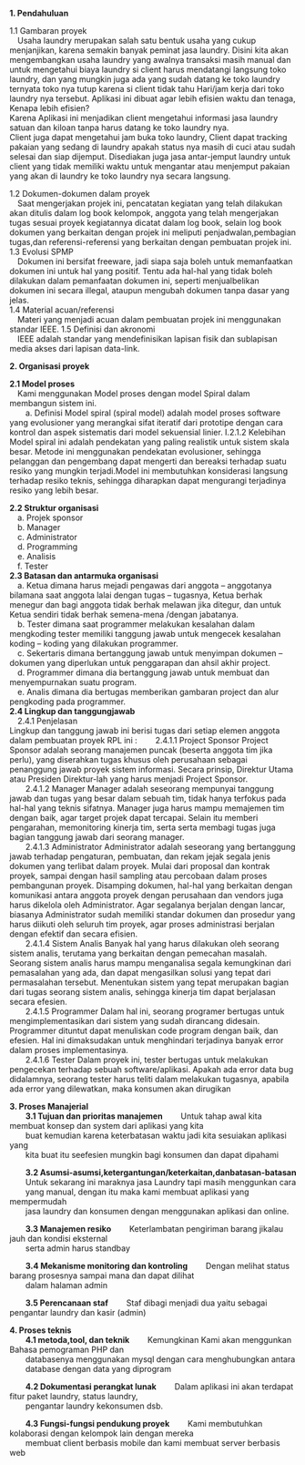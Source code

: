 **1.	Pendahuluan**<br>

1.1	Gambaran proyek<br>
&emsp;Usaha laundry merupakan salah satu bentuk usaha yang cukup menjanjikan, karena semakin banyak peminat jasa laundry. Disini kita akan mengembangkan usaha laundry yang awalnya transaksi masih manual dan untuk mengetahui biaya laundry si client harus mendatangi langsung toko laundry, dan yang mungkin juga ada yang sudah datang ke toko laundry ternyata toko nya tutup karena si client tidak tahu Hari/jam kerja dari toko laundry nya tersebut.
Aplikasi ini dibuat agar lebih efisien waktu dan tenaga, Kenapa lebih efisien?<br>
Karena Aplikasi ini menjadikan client mengetahui informasi jasa laundry satuan dan kiloan tanpa harus datang ke toko laundry nya.<br>
Client juga dapat mengetahui jam buka toko laundry, Client dapat tracking pakaian yang sedang di laundry apakah status nya masih di cuci atau sudah selesai dan siap dijemput. Disediakan juga jasa antar-jemput laundry untuk client yang tidak memiliki waktu untuk mengantar atau menjemput pakaian yang akan di laundry ke toko laundry nya secara langsung.

1.2	Dokumen-dokumen dalam proyek<br>
&emsp;Saat mengerjakan projek ini, pencatatan kegiatan yang telah dilakukan akan ditulis dalam log book kelompok, anggota yang telah mengerjakan tugas sesuai proyek kegiatannya dicatat dalam log book, selain log book dokumen yang berkaitan dengan projek ini meliputi penjadwalan,pembagian tugas,dan referensi-referensi yang berkaitan dengan pembuatan projek ini.<br>
1.3	Evolusi SPMP<br>
&emsp;Dokumen ini bersifat freeware, jadi siapa saja boleh untuk memanfaatkan dokumen ini untuk hal yang positif. Tentu ada hal-hal yang tidak boleh dilakukan dalam pemanfaatan dokumen ini, seperti menjualbelikan dokumen ini secara illegal, ataupun mengubah dokumen tanpa dasar yang jelas.<br>
1.4	Material acuan/referensi<br>
&emsp;Materi yang menjadi acuan dalam pembuatan projek ini menggunakan standar IEEE.
1.5	Definisi dan akronomi<br>
&emsp;IEEE adalah standar yang mendefinisikan lapisan fisik dan sublapisan media akses dari lapisan data-link.

**2.	Organisasi proyek**<br>

**2.1	Model proses**<br>
&emsp;Kami menggunakan Model proses dengan model Spiral dalam membangun sistem ini.<br>
&emsp;&emsp;a.	Definisi Model spiral (spiral model) adalah model proses software yang evolusioner yang merangkai sifat iteratif dari prototipe dengan cara kontrol dan aspek sistematis dari model sekuensial linier. I.2.1.2 Kelebihan Model spiral ini adalah pendekatan yang paling realistik untuk sistem skala besar. Metode ini menggunakan pendekatan evolusioner, sehingga pelanggan dan pengembang dapat mengerti dan bereaksi terhadap suatu resiko yang mungkin terjadi.Model ini membutuhkan konsiderasi langsung terhadap resiko teknis, sehingga diharapkan dapat mengurangi terjadinya resiko yang lebih besar.<br>

**2.2	Struktur organisasi**<br>
&emsp;a.	Projek sponsor <br>
&emsp;b.	Manager<br>
&emsp;c.	Administrator<br>
&emsp;d.	Programming<br>
&emsp;e.	Analisis<br>
&emsp;f.	Tester<br>
**2.3	Batasan dan antarmuka organisasi**<br>
&emsp;a.	Ketua dimana harus mejadi pengawas dari anggota – anggotanya bilamana saat anggota lalai dengan tugas – tugasnya, Ketua berhak menegur dan bagi anggota tidak berhak melawan jika ditegur, dan untuk Ketua sendiri tidak berhak semena-mena /dengan jabatanya.<br> 
&emsp;b.	Tester dimana saat programmer melakukan kesalahan dalam mengkoding tester memiliki tanggung jawab untuk mengecek kesalahan koding – koding yang dilakukan programmer.<br> 
&emsp;c.	Sekertaris dimana bertanggung jawab untuk menyimpan dokumen – dokumen yang diperlukan untuk penggarapan dan ahsil akhir project. <br>
&emsp;d.	Programmer dimana dia bertanggung jawab untuk membuat dan menyempurnakan suatu program.<br> 
&emsp;e.	Analis dimana dia bertugas memberikan gambaran project dan alur pengkoding pada programmer.<br>
**2.4	Lingkup dan tanggungjawab**<br>
&emsp;2.4.1	Penjelasan<br>
Lingkup dan tanggung jawab ini berisi tugas dari setiap elemen anggota dalam pembuatan proyek RPL ini :
&emsp;&emsp;2.4.1.1 Project Sponsor Project Sponsor adalah seorang manajemen puncak (beserta anggota tim jika perlu), yang diserahkan tugas khusus oleh perusahaan sebagai penanggung jawab proyek sistem informasi. Secara prinsip, Direktur Utama atau Presiden Direktur-lah yang harus menjadi Project Sponsor.<br> 
&emsp;&emsp;2.4.1.2 Manager Manager adalah seseorang mempunyai tanggung jawab dan tugas yang besar dalam sebuah tim, tidak hanya terfokus pada hal-hal yang teknis sifatnya. Manager juga harus mampu memajemen tim dengan baik, agar target projek dapat tercapai. Selain itu memberi pengarahan, memonitoring kinerja tim, serta serta membagi tugas juga bagian tanggung jawab dari seorang manager. <br>
&emsp;&emsp;2.4.1.3 Administrator Administrator adalah seseorang yang bertanggung jawab terhadap pengaturan, pembuatan, dan rekam jejak segala jenis dokumen yang terlibat dalam proyek. Mulai dari proposal dan kontrak proyek, sampai dengan hasil sampling atau percobaan dalam proses pembangunan proyek. Disamping dokumen, hal-hal yang berkaitan dengan komunikasi antara anggota proyek dengan perusahaan dan vendors juga harus dikelola oleh Administrator. Agar segalanya berjalan dengan lancar, biasanya Administrator sudah memiliki standar dokumen dan prosedur yang harus diikuti oleh seluruh tim proyek, agar proses administrasi berjalan dengan efektif dan secara efisien.<br>
&emsp;&emsp;2.4.1.4 Sistem Analis Banyak hal yang harus dilakukan oleh seorang sistem analis, terutama yang berkaitan dengan pemecahan masalah. Seorang sistem analis harus mampu menganalisa segala kemungkinan dari pemasalahan yang ada, dan dapat mengasilkan solusi yang tepat dari permasalahan tersebut. Menentukan sistem yang tepat merupakan bagian dari tugas seorang sistem analis, sehingga kinerja tim dapat berjalasan secara efesien. <br>
&emsp;&emsp;2.4.1.5 Programmer Dalam hal ini, seorang programer bertugas untuk mengimplementasikan dari sistem yang sudah dirancang didesain. Programmer dituntut dapat menuliskan code program dengan baik, dan efesien. Hal ini dimaksudakan untuk menghindari terjadinya banyak error dalam proses implementasinya.<br> 
&emsp;&emsp;2.4.1.6 Tester Dalam proyek ini, tester bertugas untuk melakukan pengecekan terhadap sebuah software/aplikasi. Apakah ada error data bug didalamnya, seorang tester harus teliti dalam melakukan tugasnya, apabila ada error yang dilewatkan, maka konsumen akan dirugikan<br>



**3. Proses Manajerial**  
&emsp;&emsp;**3.1 Tujuan dan prioritas manajemen**
&emsp;&emsp;Untuk tahap awal kita membuat konsep dan system dari aplikasi yang kita<br>
&emsp;&emsp;buat kemudian karena keterbatasan waktu jadi kita sesuiakan aplikasi yang <br>
&emsp;&emsp;kita buat itu seefesien mungkin bagi konsumen dan dapat dipahami<br>

  
&emsp;&emsp;**3.2 Asumsi-asumsi,ketergantungan/keterkaitan,danbatasan-batasan**
&emsp;&emsp;Untuk sekarang ini maraknya jasa Laundry tapi masih menggunkan cara <br>
&emsp;&emsp;yang manual, dengan itu maka kami membuat aplikasi yang mempermudah<br>
&emsp;&emsp;jasa laundry dan konsumen dengan menggunakan aplikasi dan online. <br>

&emsp;&emsp;**3.3 Manajemen resiko**
&emsp;&emsp;Keterlambatan pengiriman barang jikalau jauh dan kondisi eksternal <br>
&emsp;&emsp;serta admin harus standbay<br>

  
&emsp;&emsp;**3.4 Mekanisme monitoring dan kontroling**
&emsp;&emsp;Dengan melihat status barang prosesnya sampai mana dan dapat dilihat <br>
&emsp;&emsp;dalam halaman admin<br>

  
&emsp;&emsp;**3.5 Perencanaan staf**
&emsp;&emsp;Staf dibagi menjadi dua yaitu sebagai pengantar laundry dan kasir (admin)<br>

**4. Proses teknis**  
&emsp;&emsp;**4.1 metoda,tool, dan teknik**
&emsp;&emsp;Kemungkinan Kami akan menggunkan Bahasa pemograman PHP dan <br>
&emsp;&emsp;databasenya menggunakan mysql dengan cara menghubungkan antara <br>
&emsp;&emsp;database dengan data yang diprogram<br>

&emsp;&emsp;**4.2 Dokumentasi perangkat lunak**
&emsp;&emsp;Dalam aplikasi ini akan terdapat fitur paket laundry, status laundry, <br>
&emsp;&emsp;pengantar laundry kekonsumen dsb.<br>

  
&emsp;&emsp;**4.3 Fungsi-fungsi pendukung proyek**
&emsp;&emsp;Kami membutuhkan kolaborasi dengan kelompok lain dengan mereka<br>
&emsp;&emsp;membuat client berbasis mobile dan kami membuat server berbasis web<br>


